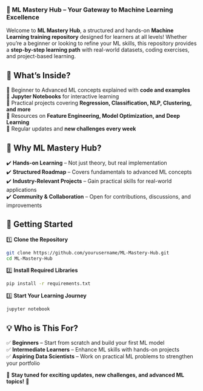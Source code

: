 ### 🚀 **ML Mastery Hub – Your Gateway to Machine Learning Excellence**  

Welcome to **ML Mastery Hub**, a structured and hands-on **Machine Learning training repository** designed for learners at all levels! Whether you’re a beginner or looking to refine your ML skills, this repository provides a **step-by-step learning path** with real-world datasets, coding exercises, and project-based learning.  

## 📌 **What’s Inside?**  
🔹 Beginner to Advanced ML concepts explained with **code and examples**  
🔹 **Jupyter Notebooks** for interactive learning  
🔹 Practical projects covering **Regression, Classification, NLP, Clustering, and more**  
🔹 Resources on **Feature Engineering, Model Optimization, and Deep Learning**  
🔹 Regular updates and **new challenges every week**  

## 🎯 **Why ML Mastery Hub?**  
✔️ **Hands-on Learning** – Not just theory, but real implementation  
✔️ **Structured Roadmap** – Covers fundamentals to advanced ML concepts  
✔️ **Industry-Relevant Projects** – Gain practical skills for real-world applications  
✔️ **Community & Collaboration** – Open for contributions, discussions, and improvements

## 🚀 **Getting Started**  
1️⃣ **Clone the Repository**  
```bash
git clone https://github.com/yourusername/ML-Mastery-Hub.git
cd ML-Mastery-Hub
```
2️⃣ **Install Required Libraries**  
```bash
pip install -r requirements.txt
```
3️⃣ **Start Your Learning Journey**  
```bash
jupyter notebook
```

## 💡 **Who is This For?**  
✅ **Beginners** – Start from scratch and build your first ML model  
✅ **Intermediate Learners** – Enhance ML skills with hands-on projects  
✅ **Aspiring Data Scientists** – Work on practical ML problems to strengthen your portfolio  

📌 **Stay tuned for exciting updates, new challenges, and advanced ML topics!** 🚀  
